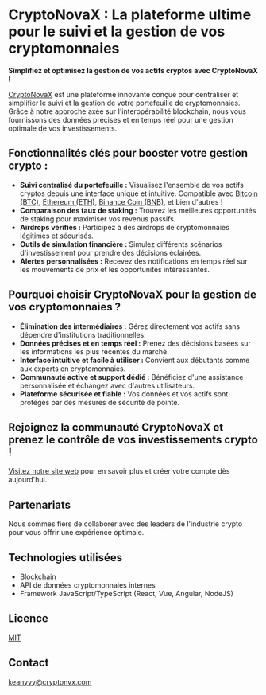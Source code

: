 # CryptoNovaX : La plateforme ultime pour le suivi et la gestion de vos cryptomonnaies

**Simplifiez et optimisez la gestion de vos actifs cryptos avec CryptoNovaX !**

[CryptoNovaX](https://www.cryptonvx.com) est une plateforme innovante conçue pour centraliser et simplifier le suivi et la gestion de votre portefeuille de cryptomonnaies. Grâce à notre approche axée sur l'interopérabilité blockchain, nous vous fournissons des données précises et en temps réel pour une gestion optimale de vos investissements.

## Fonctionnalités clés pour booster votre gestion crypto :

*   **Suivi centralisé du portefeuille :** Visualisez l'ensemble de vos actifs cryptos depuis une interface unique et intuitive. Compatible avec [Bitcoin (BTC)](https://bitcoin.org/fr/), [Ethereum (ETH)](https://ethereum.org/fr/), [Binance Coin (BNB)](https://www.binance.com/fr/bnb), et bien d'autres !
*   **Comparaison des taux de staking :** Trouvez les meilleures opportunités de staking pour maximiser vos revenus passifs.
*   **Airdrops vérifiés :** Participez à des airdrops de cryptomonnaies légitimes et sécurisés.
*   **Outils de simulation financière :** Simulez différents scénarios d'investissement pour prendre des décisions éclairées.
*   **Alertes personnalisées :** Recevez des notifications en temps réel sur les mouvements de prix et les opportunités intéressantes.

## Pourquoi choisir CryptoNovaX pour la gestion de vos cryptomonnaies ?

*   **Élimination des intermédiaires :** Gérez directement vos actifs sans dépendre d'institutions traditionnelles.
*   **Données précises et en temps réel :** Prenez des décisions basées sur les informations les plus récentes du marché.
*   **Interface intuitive et facile à utiliser :** Convient aux débutants comme aux experts en cryptomonnaies.
*   **Communauté active et support dédié :** Bénéficiez d'une assistance personnalisée et échangez avec d'autres utilisateurs.
*   **Plateforme sécurisée et fiable :** Vos données et vos actifs sont protégés par des mesures de sécurité de pointe.

## Rejoignez la communauté CryptoNovaX et prenez le contrôle de vos investissements crypto !

[Visitez notre site web](https://www.cryptonvx.com) pour en savoir plus et créer votre compte dès aujourd'hui.

## Partenariats

Nous sommes fiers de collaborer avec des leaders de l'industrie crypto pour vous offrir une expérience optimale.

## Technologies utilisées

*   [Blockchain](https://fr.wikipedia.org/wiki/Blockchain)
*   API de données cryptomonnaies internes
*   Framework JavaScript/TypeScript (React, Vue, Angular, NodeJS)

## Licence

[MIT](https://opensource.org/licenses/MIT)

## Contact

[keanyvy@cryptonvx.com](mailto:keanyvy@cryptonvx.com)

